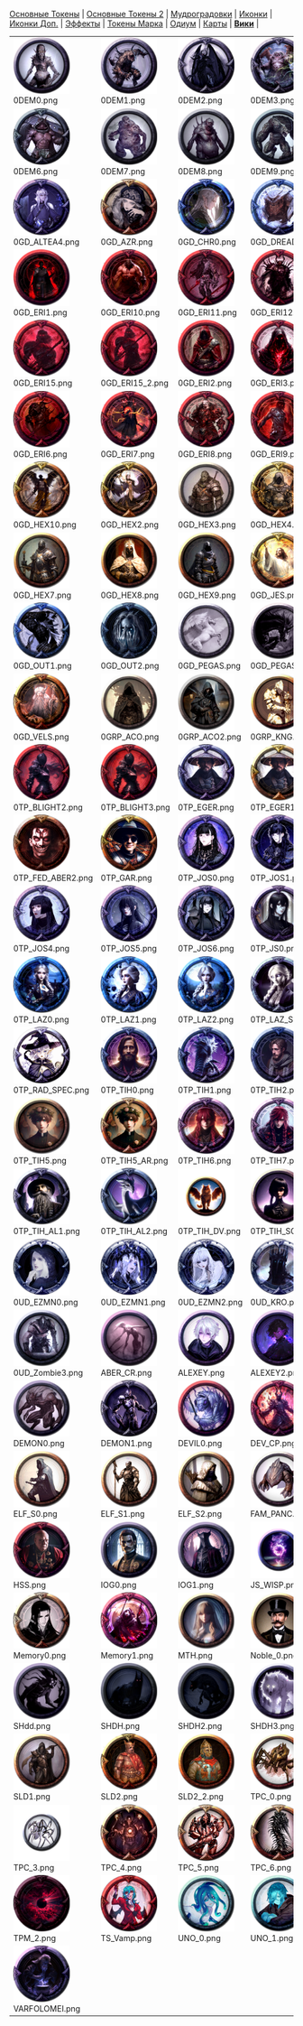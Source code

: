 [Основные Токены](https://github.com/CatacombNoop/ktms-tokens/blob/main/images_main/README.md) |
[Основные Токены 2](https://github.com/CatacombNoop/ktms-tokens/blob/main/images_main2/README.md) |
[Мудроградовки](https://github.com/CatacombNoop/ktms-tokens/blob/main/images_mudrog/README.md) |
[Иконки](https://github.com/CatacombNoop/ktms-tokens/blob/main/images_icons/README.md) |
[Иконки Доп.](https://github.com/CatacombNoop/ktms-tokens/blob/main/images_icons2/README.md) |
[Эффекты](https://github.com/CatacombNoop/ktms-tokens/blob/main/images_sfx/README.md) |
[Токены Марка](https://github.com/CatacombNoop/ktms-tokens/blob/main/images_mark/README.md) |
[Одиум](https://github.com/CatacombNoop/ktms-tokens/blob/main/images_odium/README.md) |
[Карты](https://github.com/CatacombNoop/ktms-tokens/blob/main/images_maps/README.md) |
[**Вики**](https://github.com/CatacombNoop/ktms-tokens/wiki) |
<table><tr>
<tr>
<td valign="bottom">
<img src="./0DEM0.png" width="100" height="100"><br>
0DEM0.png
</td>

<td valign="bottom">
<img src="./0DEM1.png" width="100" height="100"><br>
0DEM1.png
</td>

<td valign="bottom">
<img src="./0DEM2.png" width="100" height="100"><br>
0DEM2.png
</td>

<td valign="bottom">
<img src="./0DEM3.png" width="100" height="100"><br>
0DEM3.png
</td>

<td valign="bottom">
<img src="./0DEM4.png" width="100" height="100"><br>
0DEM4.png
</td>

<td valign="bottom">
<img src="./0DEM5.png" width="100" height="100"><br>
0DEM5.png
</td>

</tr>
<tr>
<td valign="bottom">
<img src="./0DEM6.png" width="100" height="100"><br>
0DEM6.png
</td>

<td valign="bottom">
<img src="./0DEM7.png" width="100" height="100"><br>
0DEM7.png
</td>

<td valign="bottom">
<img src="./0DEM8.png" width="100" height="100"><br>
0DEM8.png
</td>

<td valign="bottom">
<img src="./0DEM9.png" width="100" height="100"><br>
0DEM9.png
</td>

<td valign="bottom">
<img src="./0GD_ALTEA2.png" width="100" height="100"><br>
0GD_ALTEA2.png
</td>

<td valign="bottom">
<img src="./0GD_ALTEA3.png" width="100" height="100"><br>
0GD_ALTEA3.png
</td>

</tr>
<tr>
<td valign="bottom">
<img src="./0GD_ALTEA4.png" width="100" height="100"><br>
0GD_ALTEA4.png
</td>

<td valign="bottom">
<img src="./0GD_AZR.png" width="100" height="100"><br>
0GD_AZR.png
</td>

<td valign="bottom">
<img src="./0GD_CHR0.png" width="100" height="100"><br>
0GD_CHR0.png
</td>

<td valign="bottom">
<img src="./0GD_DREAD.png" width="100" height="100"><br>
0GD_DREAD.png
</td>

<td valign="bottom">
<img src="./0GD_ERI0.png" width="100" height="100"><br>
0GD_ERI0.png
</td>

<td valign="bottom">
<img src="./0GD_ERI0_1.png" width="100" height="100"><br>
0GD_ERI0_1.png
</td>

</tr>
<tr>
<td valign="bottom">
<img src="./0GD_ERI1.png" width="100" height="100"><br>
0GD_ERI1.png
</td>

<td valign="bottom">
<img src="./0GD_ERI10.png" width="100" height="100"><br>
0GD_ERI10.png
</td>

<td valign="bottom">
<img src="./0GD_ERI11.png" width="100" height="100"><br>
0GD_ERI11.png
</td>

<td valign="bottom">
<img src="./0GD_ERI12.png" width="100" height="100"><br>
0GD_ERI12.png
</td>

<td valign="bottom">
<img src="./0GD_ERI13.png" width="100" height="100"><br>
0GD_ERI13.png
</td>

<td valign="bottom">
<img src="./0GD_ERI14.png" width="100" height="100"><br>
0GD_ERI14.png
</td>

</tr>
<tr>
<td valign="bottom">
<img src="./0GD_ERI15.png" width="100" height="100"><br>
0GD_ERI15.png
</td>

<td valign="bottom">
<img src="./0GD_ERI15_2.png" width="100" height="100"><br>
0GD_ERI15_2.png
</td>

<td valign="bottom">
<img src="./0GD_ERI2.png" width="100" height="100"><br>
0GD_ERI2.png
</td>

<td valign="bottom">
<img src="./0GD_ERI3.png" width="100" height="100"><br>
0GD_ERI3.png
</td>

<td valign="bottom">
<img src="./0GD_ERI4.png" width="100" height="100"><br>
0GD_ERI4.png
</td>

<td valign="bottom">
<img src="./0GD_ERI5.png" width="100" height="100"><br>
0GD_ERI5.png
</td>

</tr>
<tr>
<td valign="bottom">
<img src="./0GD_ERI6.png" width="100" height="100"><br>
0GD_ERI6.png
</td>

<td valign="bottom">
<img src="./0GD_ERI7.png" width="100" height="100"><br>
0GD_ERI7.png
</td>

<td valign="bottom">
<img src="./0GD_ERI8.png" width="100" height="100"><br>
0GD_ERI8.png
</td>

<td valign="bottom">
<img src="./0GD_ERI9.png" width="100" height="100"><br>
0GD_ERI9.png
</td>

<td valign="bottom">
<img src="./0GD_HEX0.png" width="100" height="100"><br>
0GD_HEX0.png
</td>

<td valign="bottom">
<img src="./0GD_HEX1.png" width="100" height="100"><br>
0GD_HEX1.png
</td>

</tr>
<tr>
<td valign="bottom">
<img src="./0GD_HEX10.png" width="100" height="100"><br>
0GD_HEX10.png
</td>

<td valign="bottom">
<img src="./0GD_HEX2.png" width="100" height="100"><br>
0GD_HEX2.png
</td>

<td valign="bottom">
<img src="./0GD_HEX3.png" width="100" height="100"><br>
0GD_HEX3.png
</td>

<td valign="bottom">
<img src="./0GD_HEX4.png" width="100" height="100"><br>
0GD_HEX4.png
</td>

<td valign="bottom">
<img src="./0GD_HEX5.png" width="100" height="100"><br>
0GD_HEX5.png
</td>

<td valign="bottom">
<img src="./0GD_HEX6.png" width="100" height="100"><br>
0GD_HEX6.png
</td>

</tr>
<tr>
<td valign="bottom">
<img src="./0GD_HEX7.png" width="100" height="100"><br>
0GD_HEX7.png
</td>

<td valign="bottom">
<img src="./0GD_HEX8.png" width="100" height="100"><br>
0GD_HEX8.png
</td>

<td valign="bottom">
<img src="./0GD_HEX9.png" width="100" height="100"><br>
0GD_HEX9.png
</td>

<td valign="bottom">
<img src="./0GD_JES.png" width="100" height="100"><br>
0GD_JES.png
</td>

<td valign="bottom">
<img src="./0GD_KRL.png" width="100" height="100"><br>
0GD_KRL.png
</td>

<td valign="bottom">
<img src="./0GD_OUT.png" width="100" height="100"><br>
0GD_OUT.png
</td>

</tr>
<tr>
<td valign="bottom">
<img src="./0GD_OUT1.png" width="100" height="100"><br>
0GD_OUT1.png
</td>

<td valign="bottom">
<img src="./0GD_OUT2.png" width="100" height="100"><br>
0GD_OUT2.png
</td>

<td valign="bottom">
<img src="./0GD_PEGAS.png" width="100" height="100"><br>
0GD_PEGAS.png
</td>

<td valign="bottom">
<img src="./0GD_PEGAS2.png" width="100" height="100"><br>
0GD_PEGAS2.png
</td>

<td valign="bottom">
<img src="./0GD_SHAI.png" width="100" height="100"><br>
0GD_SHAI.png
</td>

<td valign="bottom">
<img src="./0GD_SNEK.png" width="100" height="100"><br>
0GD_SNEK.png
</td>

</tr>
<tr>
<td valign="bottom">
<img src="./0GD_VELS.png" width="100" height="100"><br>
0GD_VELS.png
</td>

<td valign="bottom">
<img src="./0GRP_ACO.png" width="100" height="100"><br>
0GRP_ACO.png
</td>

<td valign="bottom">
<img src="./0GRP_ACO2.png" width="100" height="100"><br>
0GRP_ACO2.png
</td>

<td valign="bottom">
<img src="./0GRP_KNG.png" width="100" height="100"><br>
0GRP_KNG.png
</td>

<td valign="bottom">
<img src="./0GRP_MIH.png" width="100" height="100"><br>
0GRP_MIH.png
</td>

<td valign="bottom">
<img src="./0TP_BLIGHT.png" width="100" height="100"><br>
0TP_BLIGHT.png
</td>

</tr>
<tr>
<td valign="bottom">
<img src="./0TP_BLIGHT2.png" width="100" height="100"><br>
0TP_BLIGHT2.png
</td>

<td valign="bottom">
<img src="./0TP_BLIGHT3.png" width="100" height="100"><br>
0TP_BLIGHT3.png
</td>

<td valign="bottom">
<img src="./0TP_EGER.png" width="100" height="100"><br>
0TP_EGER.png
</td>

<td valign="bottom">
<img src="./0TP_EGER1.png" width="100" height="100"><br>
0TP_EGER1.png
</td>

<td valign="bottom">
<img src="./0TP_FED_ABER.png" width="100" height="100"><br>
0TP_FED_ABER.png
</td>

<td valign="bottom">
<img src="./0TP_FED_ABER1.png" width="100" height="100"><br>
0TP_FED_ABER1.png
</td>

</tr>
<tr>
<td valign="bottom">
<img src="./0TP_FED_ABER2.png" width="100" height="100"><br>
0TP_FED_ABER2.png
</td>

<td valign="bottom">
<img src="./0TP_GAR.png" width="100" height="100"><br>
0TP_GAR.png
</td>

<td valign="bottom">
<img src="./0TP_JOS0.png" width="100" height="100"><br>
0TP_JOS0.png
</td>

<td valign="bottom">
<img src="./0TP_JOS1.png" width="100" height="100"><br>
0TP_JOS1.png
</td>

<td valign="bottom">
<img src="./0TP_JOS2.png" width="100" height="100"><br>
0TP_JOS2.png
</td>

<td valign="bottom">
<img src="./0TP_JOS3.png" width="100" height="100"><br>
0TP_JOS3.png
</td>

</tr>
<tr>
<td valign="bottom">
<img src="./0TP_JOS4.png" width="100" height="100"><br>
0TP_JOS4.png
</td>

<td valign="bottom">
<img src="./0TP_JOS5.png" width="100" height="100"><br>
0TP_JOS5.png
</td>

<td valign="bottom">
<img src="./0TP_JOS6.png" width="100" height="100"><br>
0TP_JOS6.png
</td>

<td valign="bottom">
<img src="./0TP_JS0.png" width="100" height="100"><br>
0TP_JS0.png
</td>

<td valign="bottom">
<img src="./0TP_JS1.png" width="100" height="100"><br>
0TP_JS1.png
</td>

<td valign="bottom">
<img src="./0TP_KOSHMAR.png" width="100" height="100"><br>
0TP_KOSHMAR.png
</td>

</tr>
<tr>
<td valign="bottom">
<img src="./0TP_LAZ0.png" width="100" height="100"><br>
0TP_LAZ0.png
</td>

<td valign="bottom">
<img src="./0TP_LAZ1.png" width="100" height="100"><br>
0TP_LAZ1.png
</td>

<td valign="bottom">
<img src="./0TP_LAZ2.png" width="100" height="100"><br>
0TP_LAZ2.png
</td>

<td valign="bottom">
<img src="./0TP_LAZ_S.png" width="100" height="100"><br>
0TP_LAZ_S.png
</td>

<td valign="bottom">
<img src="./0TP_RAD_N.png" width="100" height="100"><br>
0TP_RAD_N.png
</td>

<td valign="bottom">
<img src="./0TP_RAD_NMSK.png" width="100" height="100"><br>
0TP_RAD_NMSK.png
</td>

</tr>
<tr>
<td valign="bottom">
<img src="./0TP_RAD_SPEC.png" width="100" height="100"><br>
0TP_RAD_SPEC.png
</td>

<td valign="bottom">
<img src="./0TP_TIH0.png" width="100" height="100"><br>
0TP_TIH0.png
</td>

<td valign="bottom">
<img src="./0TP_TIH1.png" width="100" height="100"><br>
0TP_TIH1.png
</td>

<td valign="bottom">
<img src="./0TP_TIH2.png" width="100" height="100"><br>
0TP_TIH2.png
</td>

<td valign="bottom">
<img src="./0TP_TIH3.png" width="100" height="100"><br>
0TP_TIH3.png
</td>

<td valign="bottom">
<img src="./0TP_TIH4.png" width="100" height="100"><br>
0TP_TIH4.png
</td>

</tr>
<tr>
<td valign="bottom">
<img src="./0TP_TIH5.png" width="100" height="100"><br>
0TP_TIH5.png
</td>

<td valign="bottom">
<img src="./0TP_TIH5_AR.png" width="100" height="100"><br>
0TP_TIH5_AR.png
</td>

<td valign="bottom">
<img src="./0TP_TIH6.png" width="100" height="100"><br>
0TP_TIH6.png
</td>

<td valign="bottom">
<img src="./0TP_TIH7.png" width="100" height="100"><br>
0TP_TIH7.png
</td>

<td valign="bottom">
<img src="./0TP_TIH8.png" width="100" height="100"><br>
0TP_TIH8.png
</td>

<td valign="bottom">
<img src="./0TP_TIH_AL0.png" width="100" height="100"><br>
0TP_TIH_AL0.png
</td>

</tr>
<tr>
<td valign="bottom">
<img src="./0TP_TIH_AL1.png" width="100" height="100"><br>
0TP_TIH_AL1.png
</td>

<td valign="bottom">
<img src="./0TP_TIH_AL2.png" width="100" height="100"><br>
0TP_TIH_AL2.png
</td>

<td valign="bottom">
<img src="./0TP_TIH_DV.png" width="100" height="100"><br>
0TP_TIH_DV.png
</td>

<td valign="bottom">
<img src="./0TP_TIH_SG.png" width="100" height="100"><br>
0TP_TIH_SG.png
</td>

<td valign="bottom">
<img src="./0TP_TIH_SG2.png" width="100" height="100"><br>
0TP_TIH_SG2.png
</td>

<td valign="bottom">
<img src="./0UD_EZMN.png" width="100" height="100"><br>
0UD_EZMN.png
</td>

</tr>
<tr>
<td valign="bottom">
<img src="./0UD_EZMN0.png" width="100" height="100"><br>
0UD_EZMN0.png
</td>

<td valign="bottom">
<img src="./0UD_EZMN1.png" width="100" height="100"><br>
0UD_EZMN1.png
</td>

<td valign="bottom">
<img src="./0UD_EZMN2.png" width="100" height="100"><br>
0UD_EZMN2.png
</td>

<td valign="bottom">
<img src="./0UD_KRO.png" width="100" height="100"><br>
0UD_KRO.png
</td>

<td valign="bottom">
<img src="./0UD_Zombie.png" width="100" height="100"><br>
0UD_Zombie.png
</td>

<td valign="bottom">
<img src="./0UD_Zombie2.png" width="100" height="100"><br>
0UD_Zombie2.png
</td>

</tr>
<tr>
<td valign="bottom">
<img src="./0UD_Zombie3.png" width="100" height="100"><br>
0UD_Zombie3.png
</td>

<td valign="bottom">
<img src="./ABER_CR.png" width="100" height="100"><br>
ABER_CR.png
</td>

<td valign="bottom">
<img src="./ALEXEY.png" width="100" height="100"><br>
ALEXEY.png
</td>

<td valign="bottom">
<img src="./ALEXEY2.png" width="100" height="100"><br>
ALEXEY2.png
</td>

<td valign="bottom">
<img src="./ARCH-FEY.png" width="100" height="100"><br>
ARCH-FEY.png
</td>

<td valign="bottom">
<img src="./Crystal_Golem.png" width="100" height="100"><br>
Crystal_Golem.png
</td>

</tr>
<tr>
<td valign="bottom">
<img src="./DEMON0.png" width="100" height="100"><br>
DEMON0.png
</td>

<td valign="bottom">
<img src="./DEMON1.png" width="100" height="100"><br>
DEMON1.png
</td>

<td valign="bottom">
<img src="./DEVIL0.png" width="100" height="100"><br>
DEVIL0.png
</td>

<td valign="bottom">
<img src="./DEV_CP.png" width="100" height="100"><br>
DEV_CP.png
</td>

<td valign="bottom">
<img src="./DEV_SC.png" width="100" height="100"><br>
DEV_SC.png
</td>

<td valign="bottom">
<img src="./DEV_SC2.png" width="100" height="100"><br>
DEV_SC2.png
</td>

</tr>
<tr>
<td valign="bottom">
<img src="./ELF_S0.png" width="100" height="100"><br>
ELF_S0.png
</td>

<td valign="bottom">
<img src="./ELF_S1.png" width="100" height="100"><br>
ELF_S1.png
</td>

<td valign="bottom">
<img src="./ELF_S2.png" width="100" height="100"><br>
ELF_S2.png
</td>

<td valign="bottom">
<img src="./FAM_PANC.png" width="100" height="100"><br>
FAM_PANC.png
</td>

<td valign="bottom">
<img src="./GOLD_DRAG.png" width="100" height="100"><br>
GOLD_DRAG.png
</td>

<td valign="bottom">
<img src="./HAT.png" width="100" height="100"><br>
HAT.png
</td>

</tr>
<tr>
<td valign="bottom">
<img src="./HSS.png" width="100" height="100"><br>
HSS.png
</td>

<td valign="bottom">
<img src="./IOG0.png" width="100" height="100"><br>
IOG0.png
</td>

<td valign="bottom">
<img src="./IOG1.png" width="100" height="100"><br>
IOG1.png
</td>

<td valign="bottom">
<img src="./JS_WISP.png" width="100" height="100"><br>
JS_WISP.png
</td>

<td valign="bottom">
<img src="./komissarov.png" width="100" height="100"><br>
komissarov.png
</td>

<td valign="bottom">
<img src="./komissarov2.png" width="100" height="100"><br>
komissarov2.png
</td>

</tr>
<tr>
<td valign="bottom">
<img src="./Memory0.png" width="100" height="100"><br>
Memory0.png
</td>

<td valign="bottom">
<img src="./Memory1.png" width="100" height="100"><br>
Memory1.png
</td>

<td valign="bottom">
<img src="./MTH.png" width="100" height="100"><br>
MTH.png
</td>

<td valign="bottom">
<img src="./Noble_0.png" width="100" height="100"><br>
Noble_0.png
</td>

<td valign="bottom">
<img src="./PIR0.png" width="100" height="100"><br>
PIR0.png
</td>

<td valign="bottom">
<img src="./Rad_sova.png" width="100" height="100"><br>
Rad_sova.png
</td>

</tr>
<tr>
<td valign="bottom">
<img src="./SHdd.png" width="100" height="100"><br>
SHdd.png
</td>

<td valign="bottom">
<img src="./SHDH.png" width="100" height="100"><br>
SHDH.png
</td>

<td valign="bottom">
<img src="./SHDH2.png" width="100" height="100"><br>
SHDH2.png
</td>

<td valign="bottom">
<img src="./SHDH3.png" width="100" height="100"><br>
SHDH3.png
</td>

<td valign="bottom">
<img src="./SKRIPKA.png" width="100" height="100"><br>
SKRIPKA.png
</td>

<td valign="bottom">
<img src="./SLD.png" width="100" height="100"><br>
SLD.png
</td>

</tr>
<tr>
<td valign="bottom">
<img src="./SLD1.png" width="100" height="100"><br>
SLD1.png
</td>

<td valign="bottom">
<img src="./SLD2.png" width="100" height="100"><br>
SLD2.png
</td>

<td valign="bottom">
<img src="./SLD2_2.png" width="100" height="100"><br>
SLD2_2.png
</td>

<td valign="bottom">
<img src="./TPC_0.png" width="100" height="100"><br>
TPC_0.png
</td>

<td valign="bottom">
<img src="./TPC_1.png" width="100" height="100"><br>
TPC_1.png
</td>

<td valign="bottom">
<img src="./TPC_2.png" width="100" height="100"><br>
TPC_2.png
</td>

</tr>
<tr>
<td valign="bottom">
<img src="./TPC_3.png" width="100" height="100"><br>
TPC_3.png
</td>

<td valign="bottom">
<img src="./TPC_4.png" width="100" height="100"><br>
TPC_4.png
</td>

<td valign="bottom">
<img src="./TPC_5.png" width="100" height="100"><br>
TPC_5.png
</td>

<td valign="bottom">
<img src="./TPC_6.png" width="100" height="100"><br>
TPC_6.png
</td>

<td valign="bottom">
<img src="./TPM_0.png" width="100" height="100"><br>
TPM_0.png
</td>

<td valign="bottom">
<img src="./TPM_1.png" width="100" height="100"><br>
TPM_1.png
</td>

</tr>
<tr>
<td valign="bottom">
<img src="./TPM_2.png" width="100" height="100"><br>
TPM_2.png
</td>

<td valign="bottom">
<img src="./TS_Vamp.png" width="100" height="100"><br>
TS_Vamp.png
</td>

<td valign="bottom">
<img src="./UNO_0.png" width="100" height="100"><br>
UNO_0.png
</td>

<td valign="bottom">
<img src="./UNO_1.png" width="100" height="100"><br>
UNO_1.png
</td>

<td valign="bottom">
<img src="./UNO_2.png" width="100" height="100"><br>
UNO_2.png
</td>

<td valign="bottom">
<img src="./UNO_3.png" width="100" height="100"><br>
UNO_3.png
</td>

</tr>
<tr>
<td valign="bottom">
<img src="./VARFOLOMEI.png" width="100" height="100"><br>
VARFOLOMEI.png
</td>

</tr></table>